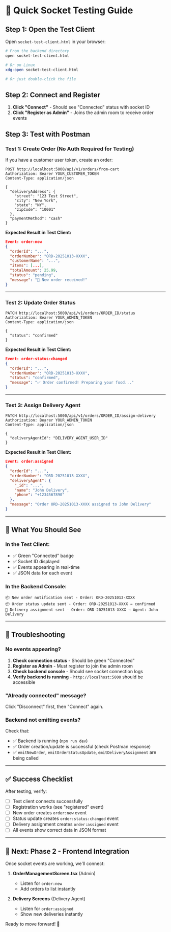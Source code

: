 # 🧪 Quick Socket Testing Guide

## Step 1: Open the Test Client

Open `socket-test-client.html` in your browser:

```bash
# From the backend directory
open socket-test-client.html

# Or on Linux
xdg-open socket-test-client.html

# Or just double-click the file
```

## Step 2: Connect and Register

1. **Click "Connect"** - Should see "Connected" status with socket ID
2. **Click "Register as Admin"** - Joins the admin room to receive order events

## Step 3: Test with Postman

### Test 1: Create Order (No Auth Required for Testing)

If you have a customer user token, create an order:

```http
POST http://localhost:5000/api/v1/orders/from-cart
Authorization: Bearer YOUR_CUSTOMER_TOKEN
Content-Type: application/json

{
  "deliveryAddress": {
    "street": "123 Test Street",
    "city": "New York",
    "state": "NY",
    "zipCode": "10001"
  },
  "paymentMethod": "cash"
}
```

**Expected Result in Test Client:**
```json
Event: order:new
{
  "orderId": "...",
  "orderNumber": "ORD-20251013-XXXX",
  "customerName": "...",
  "items": [...],
  "totalAmount": 25.99,
  "status": "pending",
  "message": "🔔 New order received!"
}
```

---

### Test 2: Update Order Status

```http
PATCH http://localhost:5000/api/v1/orders/ORDER_ID/status
Authorization: Bearer YOUR_ADMIN_TOKEN
Content-Type: application/json

{
  "status": "confirmed"
}
```

**Expected Result in Test Client:**
```json
Event: order:status:changed
{
  "orderId": "...",
  "orderNumber": "ORD-20251013-XXXX",
  "status": "confirmed",
  "message": "✅ Order confirmed! Preparing your food..."
}
```

---

### Test 3: Assign Delivery Agent

```http
PATCH http://localhost:5000/api/v1/orders/ORDER_ID/assign-delivery
Authorization: Bearer YOUR_ADMIN_TOKEN
Content-Type: application/json

{
  "deliveryAgentId": "DELIVERY_AGENT_USER_ID"
}
```

**Expected Result in Test Client:**
```json
Event: order:assigned
{
  "orderId": "...",
  "orderNumber": "ORD-20251013-XXXX",
  "deliveryAgent": {
    "_id": "...",
    "name": "John Delivery",
    "phone": "+1234567890"
  },
  "message": "Order ORD-20251013-XXXX assigned to John Delivery"
}
```

---

## 🎯 What You Should See

### In the Test Client:
- ✅ Green "Connected" badge
- ✅ Socket ID displayed
- ✅ Events appearing in real-time
- ✅ JSON data for each event

### In the Backend Console:
```
📦 New order notification sent - Order: ORD-20251013-XXXX
📦 Order status update sent - Order: ORD-20251013-XXXX → confirmed
🚴 Delivery assignment sent - Order: ORD-20251013-XXXX → Agent: John Delivery
```

---

## 🐛 Troubleshooting

### No events appearing?

1. **Check connection status** - Should be green "Connected"
2. **Register as Admin** - Must register to join the admin room
3. **Check backend console** - Should see socket connection logs
4. **Verify backend is running** - `http://localhost:5000` should be accessible

### "Already connected" message?

Click "Disconnect" first, then "Connect" again.

### Backend not emitting events?

Check that:
- ✅ Backend is running (`npm run dev`)
- ✅ Order creation/update is successful (check Postman response)
- ✅ `emitNewOrder`, `emitOrderStatusUpdate`, `emitDeliveryAssignment` are being called

---

## ✅ Success Checklist

After testing, verify:

- [ ] Test client connects successfully
- [ ] Registration works (see "registered" event)
- [ ] New order creates `order:new` event
- [ ] Status update creates `order:status:changed` event  
- [ ] Delivery assignment creates `order:assigned` event
- [ ] All events show correct data in JSON format

---

## 🚀 Next: Phase 2 - Frontend Integration

Once socket events are working, we'll connect:

1. **OrderManagementScreen.tsx** (Admin)
   - Listen for `order:new`
   - Add orders to list instantly

2. **Delivery Screens** (Delivery Agent)
   - Listen for `order:assigned`
   - Show new deliveries instantly

Ready to move forward! 🎉
